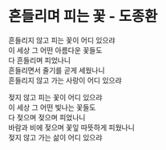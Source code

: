 # 흔들리며 피는 꽃 - 도종환

흔들리지 않고 피는 꽃이 어디 있으랴  
이 세상 그 어떤 아름다운 꽃들도  
다 흔들리며 피었나니  
흔들리면서 줄기를 곧게 세웠나니  
흔들리지 않고 가는 사랑이 어디 있으랴

​젖지 않고 피는 꽃이 어디 있으랴  
이 세상 그 어떤 빛나는 꽃들도  
다 젖으며 젖으며 피었나니  
바람과 비에 젖으며 꽃잎 따뜻하게 피웠나니  
젖지 않고 가는 삶이 어디 있으랴
